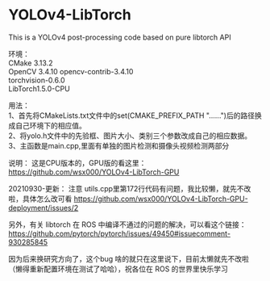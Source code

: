 # YOLOv4-LibTorch
This is a YOLOv4 post-processing code based on pure libtorch API  

环境：  
CMake 3.13.2  
OpenCV 3.4.10 opencv-contrib-3.4.10  
torchvision-0.6.0  
LibTorch1.5.0-CPU  

用法：  
1、首先将CMakeLists.txt文件中的set(CMAKE_PREFIX_PATH "......")后的路径换成自己环境下的相应值。  
2、将yolo.h文件中的先验框、图片大小、类别三个参数改成自己的相应数据。  
3、主函数是main.cpp,里面有单独的图片检测和摄像头视频检测两部分

说明：
这是CPU版本的，GPU版的看这里：https://github.com/wsx000/YOLOv4-LibTorch-GPU  

20210930-更新：
注意 utils.cpp里第172行代码有问题，我比较懒，就先不改啦，具体怎么改可看 https://github.com/wsx000/YOLOv4-LibTorch-GPU-deployment/issues/2

另外，有关 libtorch 在 ROS 中编译不通过的问题的解决，可以看这个链接：
https://github.com/pytorch/pytorch/issues/49450#issuecomment-930285845

因为后来换研究方向了，这个bug 啥的就只在这里说下，目前太懒就先不改啦（懒得重新配置环境在测试了哈哈），祝各位在 ROS 的世界里快乐学习



